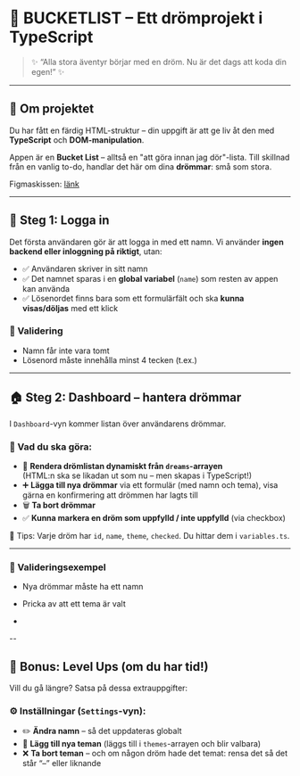 
# 🌟 BUCKETLIST – Ett drömprojekt i TypeScript

> ✨ “Alla stora äventyr börjar med en dröm. Nu är det dags att koda din egen!” ✨

---

## 🧭 Om projektet

Du har fått en färdig HTML-struktur – din uppgift är att ge liv åt den med **TypeScript** och **DOM-manipulation**.

Appen är en **Bucket List** – alltså en "att göra innan jag dör"-lista. Till skillnad från en vanlig to-do, handlar det här om dina **drömmar**: små som stora.

Figmaskissen: [länk](https://www.figma.com/design/wlk1szMZUIRXUduhvb6qI5/Untitled?node-id=0-1&t=jEHFpiZDKjmukotw-1)

---

## 🔐 Steg 1: Logga in

Det första användaren gör är att logga in med ett namn. Vi använder **ingen backend eller inloggning på riktigt**, utan:

- ✅ Användaren skriver in sitt namn  
- ✅ Det namnet sparas i en **global variabel** (`name`) som resten av appen kan använda  
- ✅ Lösenordet finns bara som ett formulärfält och ska **kunna visas/döljas** med ett klick

### 🧪 Validering

- Namn får inte vara tomt  
- Lösenord måste innehålla minst 4 tecken (t.ex.)

---

## 🏠 Steg 2: Dashboard – hantera drömmar

I `Dashboard`-vyn kommer listan över användarens drömmar.

### 🎯 Vad du ska göra:

- 🔁 **Rendera drömlistan dynamiskt från `dreams`-arrayen**  
  (HTML:n ska se likadan ut som nu – men skapas i TypeScript!)
- ➕ **Lägga till nya drömmar** via ett formulär (med namn och tema), visa gärna en konfirmering att drömmen har lagts till
- 🗑️ **Ta bort drömmar**
- ✅ **Kunna markera en dröm som uppfylld / inte uppfylld** (via checkbox)

📌 Tips: Varje dröm har `id`, `name`, `theme`, `checked`. Du hittar dem i `variables.ts`.

---

### 🧪 Valideringsexempel

- Nya drömmar måste ha ett namn
- Pricka av att ett tema är valt

-




--

## 🌈 Bonus: Level Ups (om du har tid!)

Vill du gå längre? Satsa på dessa extrauppgifter:

### ⚙️ Inställningar (`Settings`-vyn):

- ✏️ **Ändra namn** – så det uppdateras globalt
- 🎨 **Lägg till nya teman** (läggs till i `themes`-arrayen och blir valbara)
- ❌ **Ta bort teman** – och om någon dröm hade det temat: rensa det så det står “–” eller liknande
